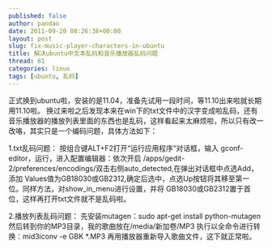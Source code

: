 ```yaml
---
published: false
author: pandao
date: 2011-09-20 08:26:38+00:00
layout: post
slug: fix-music-player-characters-in-ubuntu
title: 解决ubuntu中文本乱码和音乐播放器乱码问题
thread: 61
categories: linux
tags: [ubuntu, 乱码]
---
```


正式换到ubuntu啦，安装的是11.04，准备先试用一段时间，等11.10出来啦就长期用11.10啦。
换过来啦之后发现本来在win下的txt文件中的汉字变成啦乱码，还有音乐播放器的播放列表里面的东西也是乱码，这样看起来太麻烦啦，所以只有改一改咯，其实只是一个编码问题，具体方法如下：

1.txt乱码问题：
按组合键ALT+F2打开“运行应用程序“对话框，输入 gconf-editor，运行，进入配置编辑器：依次开启 /apps/gedit-2/preferences/encodings/双击右侧auto_detected,在弹出对话框中点选Add，添加 Values值为GB18030或GB2312,确定后选中，点选Up按钮将其移至第一位。同样方法，对show_in_menu进行设置，并将 GB18030或GB2312置于首位，这样再打开txt文件就不是乱码啦。

2.播放列表乱码问题：
先安装mutagen：sudo apt-get install python-mutagen
然后转到你的MP3目录，我的歌曲放在/media/新加卷/MP3
执行以全命令进行转换：mid3iconv -e GBK *.MP3
再用播放器重新导入歌曲文件，这下就正常啦。
